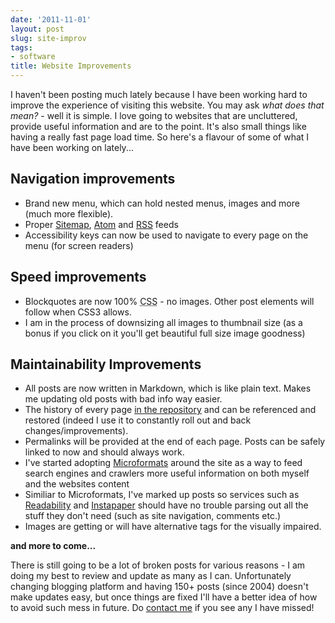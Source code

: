 ```yaml
---
date: '2011-11-01'
layout: post
slug: site-improv
tags:
- software
title: Website Improvements
---
```


I haven't been posting much lately because I have been 
working hard to improve the experience of visiting this
website. You may ask *what does that mean?* - well it is
simple. I love going to websites that are uncluttered, 
provide useful information and are to the point. It's
also small things like having a really fast page load
time. So here's a flavour of some of what I have 
been working on lately...


## Navigation improvements

- Brand new menu, which can hold nested menus, images 
and more (much more flexible).
- Proper [Sitemap][], [Atom][] and [RSS][] feeds
- Accessibility keys can now be used to navigate to 
every page on the menu (for screen readers)

## Speed improvements

- Blockquotes are now 100% <acronym title="Cascading Style Sheets">CSS</acronym> - no images. Other post 
 elements will follow when CSS3 allows.
- I am in the process of downsizing all images 
to thumbnail size (as a bonus if you click on 
it you'll get beautiful full size image goodness)


## Maintainability Improvements

- All posts are now written in Markdown, which is like plain 
text. Makes me updating old posts with bad info way easier.
- The history of every page [in the repository][repo] and can 
be referenced and restored (indeed I use it to constantly 
roll out and back changes/improvements).
- Permalinks will be provided at the end of each page. Posts 
can be safely linked to now and should always work.
- I've started adopting [Microformats][] around the site as 
a way to feed search engines and crawlers more useful information 
on both myself and the websites content
- Similiar to Microformats, I've marked up posts so services 
such as [Readability][] and [Instapaper][] should have no 
trouble parsing out all the stuff they don't need (such 
as site navigation, comments etc.)
- Images are getting or will have alternative tags for the 
visually impaired.

**and more to come...**

There is still going to be a lot of broken posts for various 
reasons - I am doing my best to review and update as many as 
I can. Unfortunately changing blogging platform and having 150+ 
posts (since 2004) doesn't make updates easy, but once things 
are fixed I'll have a better idea of how to avoid such mess 
in future. Do [contact me][] if you see any I have missed!

[Sitemap]: /sitemap.xml "Neil Grogan's Sitemap"
[Atom]: /atom.xml "Neil Grogan's Atom Feed"
[RSS]: /rss.xml "Neil Grogan's RSS Feed"
[repo]: https://github.com/dueyfinster/dueyfinster.github.com "My Github Repo"
[Microformats]: http://microformats.org/ "Microformats"
[Readability]: http://www.readability.com/ "Readability"
[Instapaper]: http://www.instapaper.com/ "Instapaper"
[contact me]: /contact/